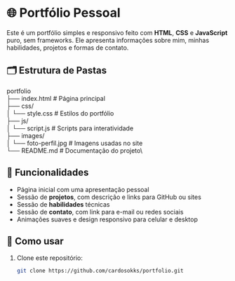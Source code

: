 # 🌐 Portfólio Pessoal

Este é um portfólio simples e responsivo feito com **HTML**, **CSS** e **JavaScript** puro, sem frameworks. Ele apresenta informações sobre mim, minhas habilidades, projetos e formas de contato.

## 🗂️ Estrutura de Pastas

portfolio \
├── index.html # Página principal\
├── css/\
│ └── style.css # Estilos do portfólio\
├── js/\
│ └── script.js # Scripts para interatividade\
├── images/\
│ └── foto-perfil.jpg # Imagens usadas no site\
└── README.md # Documentação do projeto\


## 🧩 Funcionalidades

- Página inicial com uma apresentação pessoal
- Sessão de **projetos**, com descrição e links para GitHub ou sites
- Sessão de **habilidades** técnicas
- Sessão de **contato**, com link para e-mail ou redes sociais
- Animações suaves e design responsivo para celular e desktop

## 🚀 Como usar

1. Clone este repositório:
   ```bash
   git clone https://github.com/cardosokks/portfolio.git
